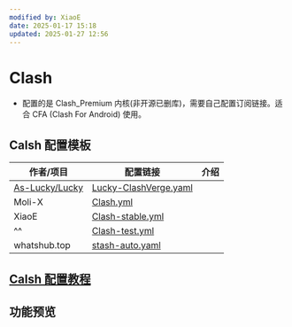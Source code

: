 ```yaml
---
modified by: XiaoE
date: 2025-01-17 15:18
updated: 2025-01-27 12:56
---
```

# Clash
- 配置的是 Clash_Premium 内核(非开源已删库)，需要自己配置订阅链接。适合 CFA (Clash For Android) 使用。

## Calsh 配置模板

| 作者/项目                                               | 配置链接                                                                                                                   | 介绍  |
| --------------------------------------------------- | ---------------------------------------------------------------------------------------------------------------------- | --- |
| [As-Lucky/Lucky](https://github.com/As-Lucky/Lucky) | [Lucky-ClashVerge.yaml](https://raw.githubusercontent.com/As-Lucky/Lucky/refs/heads/main/Lucky-ClashVerge.yaml)        |     |
| Moli-X                                              | [Clash.yml](https://raw.githubusercontent.com/Moli-X/Resources/main/Clash/Clash.yml)                                   |     |
| XiaoE                                               | [Clash-stable.yml](https://raw.githubusercontent.com/LaolunsiG/PCR/refs/heads/main/Config_File/Clash/Clash-stable.yml) |     |
| ^^                                                  | [Clash-test.yml](https://raw.githubusercontent.com/LaolunsiG/PCR/refs/heads/main/Config_File/Clash/Clash-test.yml)     |     |
| whatshub.top                                        | [stash-auto.yaml](https://whatshub.top/config/stash-auto.yaml)                                                         |     |

## [Calsh 配置教程](https://github.com/LaolunsiG/PCR/blob/main/Agency_Wiki/%E4%BB%A3%E7%90%86%E5%B7%A5%E5%85%B7%E9%85%8D%E7%BD%AE%E6%95%99%E7%A8%8B/Clash%20%E9%85%8D%E7%BD%AE%E6%95%99%E7%A8%8B.md)

## 功能预览


